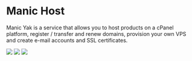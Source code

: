 Manic Host
========
Manic Yak is a service that allows you to host products on a cPanel platform, register / transfer and renew domains, provision your own VPS and create e-mail accounts and SSL certificates.

<img src="http://files.ian.mn/manichost/main.png" />

<img src="http://files.ian.mn/manichost/dash.png" />

<img src="http://files.ian.mn/manichost/cpanel.png" />
